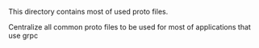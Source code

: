This directory contains most of used proto files.

Centralize all common proto files to be used for most of applications that use grpc